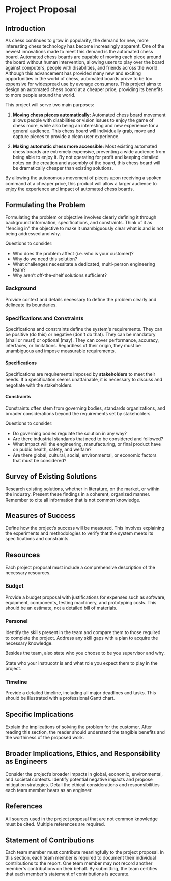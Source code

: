 # Project Proposal

## Introduction

As chess continues to grow in popularity, the demand for new, more interesting chess technology has become increasingly apparent. One of the newest innovations made to meet this demand is the automated chess board. Automated chess boards are capable of moving each piece around the board without human intervention, allowing users to play over the board against computers, people with disabilities, and friends across the world. Although this advancement has provided many new and exciting opportunities in the world of chess, automated boards prove to be too expensive for widespread use by average consumers. This project aims to design an automated chess board at a cheaper price, providing its benefits to more people around the world.

This project will serve two main purposes:

1. **Moving chess pieces automatically:** Automated chess board movement allows people with disabilities or vision issues to enjoy the game of chess more, while also being an interesting and new experience for a general audience. This chess board will individually grab, move and capture pieces to provide a clean user experience.
   
2. **Making automatic chess more accessible:** Most existing automated chess boards are extremely expensive, preventing a wide audience from being able to enjoy it. By not operating for profit and keeping detailed notes on the creation and assembly of the board, this chess board will be dramatically cheaper than existing solutions.

By allowing the autonomous movement of pieces upon receiving a spoken command at a cheaper price, this product will allow a larger audience to enjoy the experience and impact of automated chess boards.

## Formulating the Problem

Formulating the problem or objective involves clearly defining it through background information, specifications, and constraints. Think of it as "fencing in" the objective to make it unambiguously clear what is and is not being addressed and why.

Questions to consider:
- Who does the problem affect (i.e. who is your customer)?
- Why do we need this solution?
- What challenges necessitate a dedicated, multi-person engineering team?
- Why aren’t off-the-shelf solutions sufficient?

### Background

Provide context and details necessary to define the problem clearly and delineate its boundaries.

### Specifications and Constraints

Specifications and constraints define the system's requirements. They can be positive (do this) or negative (don't do that). They can be mandatory (shall or must) or optional (may). They can cover performance, accuracy, interfaces, or limitations. Regardless of their origin, they must be unambiguous and impose measurable requirements.

#### Specifications

Specifications are requirements imposed by **stakeholders** to meet their needs. If a specification seems unattainable, it is necessary to discuss and negotiate with the stakeholders.

#### Constraints

Constraints often stem from governing bodies, standards organizations, and broader considerations beyond the requirements set by stakeholders.

Questions to consider:
- Do governing bodies regulate the solution in any way?
- Are there industrial standards that need to be considered and followed?
- What impact will the engineering, manufacturing, or final product have on public health, safety, and welfare?
- Are there global, cultural, social, environmental, or economic factors that must be considered?


## Survey of Existing Solutions

Research existing solutions, whether in literature, on the market, or within the industry. Present these findings in a coherent, organized manner. Remember to cite all information that is not common knowledge.


## Measures of Success

Define how the project’s success will be measured. This involves explaining the experiments and methodologies to verify that the system meets its specifications and constraints.


## Resources

Each project proposal must include a comprehensive description of the necessary resources.

### Budget

Provide a budget proposal with justifications for expenses such as software, equipment, components, testing machinery, and prototyping costs. This should be an estimate, not a detailed bill of materials.

### Personel

Identify the skills present in the team and compare them to those required to complete the project. Address any skill gaps with a plan to acquire the necessary knowledge.

Besides the team, also state who you choose to be you supervisor and why.

State who your instrucotr is and what role you expect them to play in the project.

### Timeline

Provide a detailed timeline, including all major deadlines and tasks. This should be illustrated with a professional Gantt chart.


## Specific Implications

Explain the implications of solving the problem for the customer. After reading this section, the reader should understand the tangible benefits and the worthiness of the proposed work.


## Broader Implications, Ethics, and Responsibility as Engineers

Consider the project’s broader impacts in global, economic, environmental, and societal contexts. Identify potential negative impacts and propose mitigation strategies. Detail the ethical considerations and responsibilities each team member bears as an engineer.


## References

All sources used in the project proposal that are not common knowledge must be cited. Multiple references are required.


## Statement of Contributions

Each team member must contribute meaningfully to the project proposal. In this section, each team member is required to document their individual contributions to the report. One team member may not record another member's contributions on their behalf. By submitting, the team certifies that each member's statement of contributions is accurate.
